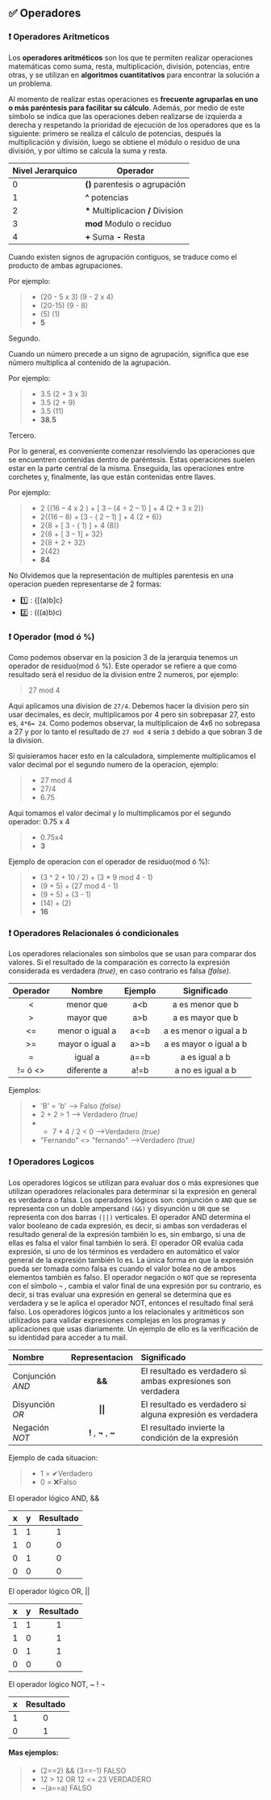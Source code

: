 ## ✅ Operadores

### ❗ Operadores Aritmeticos

Los **operadores aritméticos** son los que te permiten realizar operaciones matemáticas
como suma, resta, multiplicación, división, potencias, entre otras, y se utilizan en **algoritmos
cuantitativos** para encontrar la solución a un problema.

Al momento de realizar estas operaciones es **frecuente agruparlas en uno o más paréntesis
para facilitar su cálculo**. Además, por medio de este símbolo se indica que las operaciones
deben realizarse de izquierda a derecha y respetando la prioridad de ejecución de los
operadores que es la siguiente: primero se realiza el cálculo de potencias, después la
multiplicación y división, luego se obtiene el módulo o residuo de una división, y por último
se calcula la suma y resta.

Nivel Jerarquico  | Operador
------------- | -------------
 0  | **()** parentesis o agrupación
 1  | **^** potencias
 2  | **\*** Multiplicacion **/** Division
 3  | **mod** Modulo o reciduo
 4  | **+** Suma **-** Resta

Cuando existen signos de agrupación contiguos, se traduce como el producto de ambas agrupaciones.

Por ejemplo:

> + (20 - 5 x 3) (9 - 2 x 4)
> + (20-15) (9 - 8)
> + (5) (1)
> + **5**

Segundo.

Cuando un número precede a un signo de agrupación, significa que ese número multiplica al contenido de la agrupación.

Por ejemplo:

> + 3.5 (2 + 3 x 3)
> + 3.5 (2 + 9)
> + 3.5 (11)
> + **38.5**

Tercero.

Por lo general, es conveniente comenzar resolviendo las operaciones que se encuentren contenidas dentro de paréntesis. Estas operaciones suelen estar en la parte central de la misma. Enseguida, las operaciones entre corchetes y, finalmente, las que están contenidas entre llaves.

Por ejemplo:

> + 2 {(16 – 4 x 2 ) + [ 3 – (4 ÷ 2 – 1) ] + 4 (2 + 3 x 2)}
> + 2{(16 – 8) + [3 - ( 2 – 1) ] + 4 (2 + 6)}
> + 2{8 + [ 3 - ( 1) ] + 4 (8)}
> + 2{8 + [ 3 – 1] + 32}
> + 2{8 + 2 + 32}
> + 2{42}
> + **84**

No Olvidemos que la representación de multiples parentesis en una operacion pueden representarse de 2 formas:

 + 1️⃣ : {[(a)b]c}
 + 2️⃣ : (((a)b)c)

### ❗ Operador (mod ó %)

Como podemos observar en la posicion 3 de la jerarquia tenemos un operador de residuo(mod ó %). Este operador se refiere a que como resultado será el residuo de la division entre 2 numeros, por ejemplo:

> 27 mod 4

Aqui aplicamos una division de `27/4`. Debemos hacer la division pero sin usar decimales, es decir, multiplicamos por 4 pero sin sobrepasar 27, esto es, `4*6= 24`. Como podemos observar, la multiplicaion de 4x6 no sobrepasa a 27 y por lo tanto el resultado de `27 mod 4` seria `3` debido a que sobran 3 de la division.

Si quisieramos hacer esto en la calculadora, simplemente multiplicamos el valor decimal por el segundo numero de la operacion, ejemplo:

> + 27 mod 4
> + 27/4
> + 6.75

Aqui tomamos el valor decimal y lo multimplicamos por el segundo operador: 0.75 x 4

> + 0.75x4
> + **3**

Ejemplo de operacion con el operador de residuo(mod ó %):

> + (3 ^ 2 + 10 / 2) + (3 * 9 mod 4 - 1) 
> + (9 + 5) + (27 mod 4 - 1)
> + (9 + 5) + (3 - 1)
> + (14) + (2)
> + **16**

### ❗ Operadores Relacionales ó condicionales

Los operadores relacionales son símbolos que se usan para comparar dos valores. Si el resultado de la comparación es correcto la expresión considerada es verdadera *(true)*, en caso contrario es falsa *(false)*.


| Operador  | Nombre | Ejemplo | Significado |
|:-------------:|:-------------:|:-----:|:-----:|
| < | menor que | a<b | a es menor que b |
| > | mayor que | a>b | a es mayor que b |
| <= | menor o igual a | a<=b | a es menor o igual a b |
| >= | mayor o igual a | a>=b | a es mayor o igual a b |
| = | igual a | a==b | a es igual a b |
| != ó <> | diferente a | a!=b | a no es igual a b |

Ejemplos:

> + 'B' = 'b'  --> Falso *(false)*
> + 2 + 2 > 1  --> Verdadero *(true)*
> + - 7 * 4 / 2 < 0  -->Verdadero *(true)*
> + "Fernando" <> "fernando" -->Verdadero *(true)*

### ❗ Operadores Logicos

Los operadores lógicos se utilizan para evaluar dos o más expresiones que utilizan operadores relacionales para determinar si la expresión en general es verdadera o falsa. Los operadores lógicos son: conjunción o `AND` que se representa con un doble ampersand `(&&)` y disyunción u `OR` que se representa con dos barras `(||)` verticales. El operador AND determina el valor booleano de cada expresión, es decir, si ambas son verdaderas el resultado general de la expresión también lo es, sin embargo, si una de ellas es falsa el valor final también lo será. El operador OR evalúa cada expresión, si uno de los términos es verdadero en automático el valor general de la expresión también lo es. La única forma en 
que la expresión pueda ser tomada como falsa es cuando el valor bolea no de ambos elementos también es falso. El operador negación o `NOT` que se representa con el símbolo `¬` , cambia el valor final de una expresión por su contrario, es decir, si tras evaluar una expresión en general se determina que es verdadera y se le aplica el operador NOT, entonces el resultado final será falso. Los operadores lógicos junto a los relacionales y aritméticos son utilizados para validar expresiones complejas en los programas y aplicaciones que usas diariamente. Un ejemplo de ello es la verificación de su identidad para acceder a tu mail.

| Nombre    | Representacion   | Significado  |
|:------------- |:-------------:|:----- |
| Conjunción *AND* | **&&** | El resultado es verdadero si ambas expresiones son verdadera |
| Disyunción *OR* | **\|\|** | El resultado es verdadero si alguna expresión es verdadera |
| Negación *NOT* | **!** , **¬** , **~** | El resultado invierte la condición de la expresión |

Ejemplo de cada situacion:

> + 1 = ✔Verdadero
> + 0 = ❌Falso

El operador lógico AND, &&

| x |	y |	Resultado |
|:-------------:|:-------------:|:-------------:|
| 1 |	1 |	1 |
| 1 |	0 |	0 |
| 0	| 1 |	0 |
| 0	| 0 |	0 |

El operador lógico OR, ||

| x |	y |	Resultado |
|:-------------:|:-------------:|:-------------:|
| 1 |	1 |	1 |
| 1 |	0	| 1 |
| 0 |	1 |	1 |
| 0 |	0 |	0 |

El operador lógico NOT, ~ ! ¬

| x |	Resultado |
|:-------------:|:-------------:|
|1 |	0 |
|0 |	1 |

#### Mas ejemplos:

> + (2==2) && (3==-1) FALSO
> + 12 > 12 OR 12 <= 23 VERDADERO
> + ¬(a==a) FALSO


